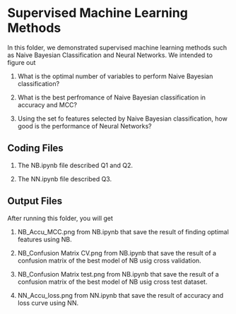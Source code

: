 # Supervised Machine Learning Methods
In this folder, we demonstrated supervised machine learning methods such as Naive Bayesian Classification and Neural Networks. We intended to figure out
1. What is the optimal number of variables to perform  Naive Bayesian classification?

2. What is the best perfromance of  Naive Bayesian classification in accuracy and MCC?

3. Using the set fo features selected by  Naive Bayesian classification, how good is the performance of Neural Networks?

## Coding Files
1. The NB.ipynb file described Q1 and Q2.

2. The NN.ipynb file described Q3.

## Output Files
After running this folder, you will get

1. NB_Accu_MCC.png from NB.ipynb that save the result of finding optimal features using NB.

2. NB_Confusion Matrix CV.png from NB.ipynb that save the result of a confusion matrix of the best model of NB usig cross validation.

3. NB_Confusion Matrix test.png from NB.ipynb that save the result of a confusion matrix of the best model of NB usig cross test dataset.

4. NN_Accu_loss.png from NN.ipynb that save the result of accuracy and loss curve using NN.

